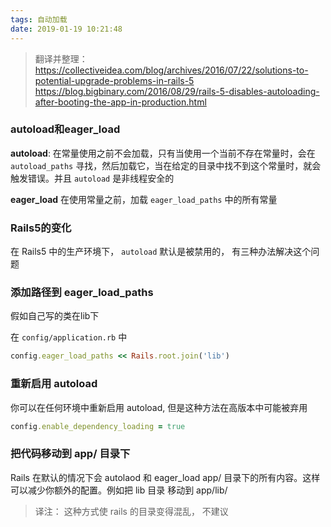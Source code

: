 ```yaml
---
tags: 自动加载
date: 2019-01-19 10:21:48
---
```


> 翻译并整理： https://collectiveidea.com/blog/archives/2016/07/22/solutions-to-potential-upgrade-problems-in-rails-5
               https://blog.bigbinary.com/2016/08/29/rails-5-disables-autoloading-after-booting-the-app-in-production.html

### autoload和eager_load

**autoload**: 在常量使用之前不会加载，只有当使用一个当前不存在常量时，会在 `autoload_paths` 寻找，然后加载它，当在给定的目录中找不到这个常量时，就会触发错误。并且 `autoload` 是非线程安全的

**eager_load** 在使用常量之前，加载 `eager_load_paths` 中的所有常量

### Rails5的变化

在 Rails5 中的生产环境下， `autoload` 默认是被禁用的， 有三种办法解决这个问题

### 添加路径到 eager_load_paths

假如自己写的类在lib下

在 `config/application.rb` 中

```ruby
config.eager_load_paths << Rails.root.join('lib')
```

### 重新启用 autoload

你可以在任何环境中重新启用 autoload, 但是这种方法在高版本中可能被弃用

```ruby
config.enable_dependency_loading = true
```

### 把代码移动到 app/ 目录下
 
Rails 在默认的情况下会 autolaod 和 eager_load app/ 目录下的所有内容。这样可以减少你额外的配置。例如把 lib 目录 移动到 app/lib/ 

> 译注： 这种方式使 rails 的目录变得混乱， 不建议

